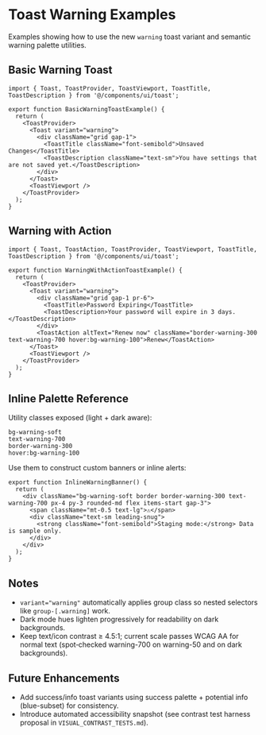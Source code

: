 # Toast Warning Examples

Examples showing how to use the new `warning` toast variant and semantic warning palette utilities.

## Basic Warning Toast

```tsx
import { Toast, ToastProvider, ToastViewport, ToastTitle, ToastDescription } from '@/components/ui/toast';

export function BasicWarningToastExample() {
  return (
    <ToastProvider>
      <Toast variant="warning">
        <div className="grid gap-1">
          <ToastTitle className="font-semibold">Unsaved Changes</ToastTitle>
          <ToastDescription className="text-sm">You have settings that are not saved yet.</ToastDescription>
        </div>
      </Toast>
      <ToastViewport />
    </ToastProvider>
  );
}
```

## Warning with Action

```tsx
import { Toast, ToastAction, ToastProvider, ToastViewport, ToastTitle, ToastDescription } from '@/components/ui/toast';

export function WarningWithActionToastExample() {
  return (
    <ToastProvider>
      <Toast variant="warning">
        <div className="grid gap-1 pr-6">
          <ToastTitle>Password Expiring</ToastTitle>
          <ToastDescription>Your password will expire in 3 days.</ToastDescription>
        </div>
        <ToastAction altText="Renew now" className="border-warning-300 text-warning-700 hover:bg-warning-100">Renew</ToastAction>
      </Toast>
      <ToastViewport />
    </ToastProvider>
  );
}
```

## Inline Palette Reference

Utility classes exposed (light + dark aware):

```text
bg-warning-soft
text-warning-700
border-warning-300
hover:bg-warning-100
```

Use them to construct custom banners or inline alerts:

```tsx
export function InlineWarningBanner() {
  return (
    <div className="bg-warning-soft border border-warning-300 text-warning-700 px-4 py-3 rounded-md flex items-start gap-3">
      <span className="mt-0.5 text-lg">⚠️</span>
      <div className="text-sm leading-snug">
        <strong className="font-semibold">Staging mode:</strong> Data is sample only.
      </div>
    </div>
  );
}
```

## Notes

- `variant="warning"` automatically applies group class so nested selectors like `group-[.warning]` work.
- Dark mode hues lighten progressively for readability on dark backgrounds.
- Keep text/icon contrast ≥ 4.5:1; current scale passes WCAG AA for normal text (spot‑checked warning-700 on warning-50 and on dark backgrounds).

## Future Enhancements

- Add success/info toast variants using success palette + potential info (blue-subset) for consistency.
- Introduce automated accessibility snapshot (see contrast test harness proposal in `VISUAL_CONTRAST_TESTS.md`).
